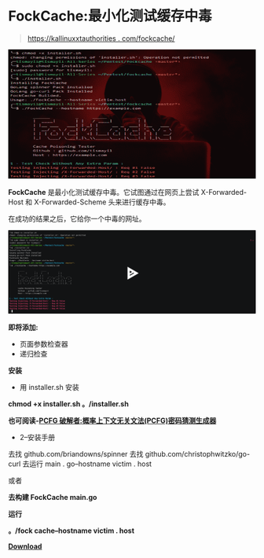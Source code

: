 # FockCache:最小化测试缓存中毒

> [https://kallinuxxtauthorities . com/fockcache/](https://kalilinuxtutorials.com/fockcache/)

[![FockCache : Minimalized Test Cache Poisoning](img/e92bb2c4e11f762393fb65e491e41504.png "FockCache : Minimalized Test Cache Poisoning")](https://1.bp.blogspot.com/-FPbOYyfs4o8/XkHw0qWHwTI/AAAAAAAAE4Y/FYVpxnasMX4ahWO39bbE8cDxCceu62AmQCLcBGAsYHQ/s1600/FockCache%25281%2529.png)

**FockCache** 是最小化测试缓存中毒。它试图通过在网页上尝试 X-Forwarded-Host 和 X-Forwarded-Scheme 头来进行缓存中毒。

在成功的结果之后，它给你一个中毒的网址。

[![](img/7c1c675a777b2983d2082f918e35c7cc.png)](https://asciinema.org/a/WKTlr2ffvL6CAISm7oSzSZCLe)

**即将添加:**

*   页面参数检查器
*   递归检查

**安装**

*   用 installer.sh 安装

**chmod +x installer.sh
。/installer.sh**

**也可阅读-[PCFG 破解者:概率上下文无关文法(PCFG)密码猜测生成器](https://kalilinuxtutorials.com/pcfg/)**

*   2–安装手册

去找 github.com/briandowns/spinner
去找 github.com/christophwitzko/go-curl
去运行 main . go–hostname victim . host

或者

**去构建 FockCache main.go**

**运行**

**。/fock cache–hostname victim . host**

[**Download**](https://github.com/tismayil/fockcache)